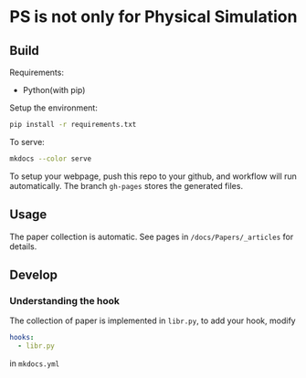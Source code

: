 # PS is not only for Physical Simulation

## Build

Requirements:
- Python(with pip)

Setup the environment:
```sh
pip install -r requirements.txt
```

To serve:
```sh
mkdocs --color serve
```

To setup your webpage, push this repo to your github, and workflow will run automatically. The branch `gh-pages` stores the generated files.

## Usage

The paper collection is automatic. See pages in `/docs/Papers/_articles` for details.

## Develop

### Understanding the hook

The collection of paper is implemented in `libr.py`, to add your hook, modify 
```yaml
hooks:
  - libr.py
```
in `mkdocs.yml`



